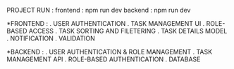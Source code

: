 PROJECT RUN : 
        frontend : npm run dev
        backend : npm run dev

*FRONTEND :
        . USER AUTHENTICATION
        . TASK MANAGEMENT UI
        . ROLE-BASED ACCESS
        . TASK SORTING AND FILETERING
        . TASK DETAILS MODEL
        . NOTIFICATION
        . VALIDATION

*BACKEND :
        . USER AUTHENTICATION & ROLE MANAGEMENT
        . TASK MANAGEMENT API
        . ROLE-BASED AUTHENTICATION
        . DATABASE
